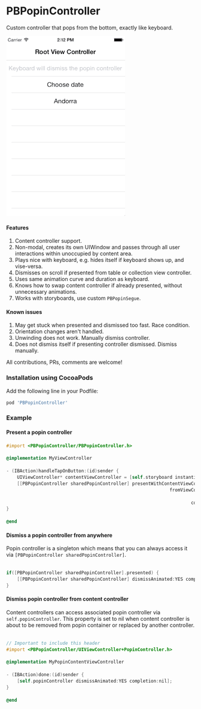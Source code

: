 # PBPopinController

Custom controller that pops from the bottom, exactly like keyboard.

![GIF Image](https://raw.githubusercontent.com/pronebird/PBPopinController/master/README%20Images/PopinController.gif)

#### Features

1. Content controller support.
2. Non-modal, creates its own UIWindow and passes through all user interactions within unoccupied by content area.
3. Plays nice with keyboard, e.g. hides itself if keyboard shows up, and vise-versa.
4. Dismisses on scroll if presented from table or collection view controller.
5. Uses same animation curve and duration as keyboard.
6. Knows how to swap content controller if already presented, without unnecessary animations.
7. Works with storyboards, use custom `PBPopinSegue`.

#### Known issues

1. May get stuck when presented and dismissed too fast. Race condition.
2. Orientation changes aren't handled.
3. Unwinding does not work. Manually dismiss controller.
4. Does not dismiss itself if presenting controller dismissed. Dismiss manually.

All contributions, PRs, comments are welcome!

### Installation using CocoaPods

Add the following line in your Podfile:

```ruby
pod 'PBPopinController'
```

### Example

#### Present a popin controller

```objective-c
#import <PBPopinController/PBPopinController.h>

@implementation MyViewController

- (IBAction)handleTapOnButton:(id)sender {
    UIViewController* contentViewController = [self.storyboard instantiateViewControllerWithIdentifier:@"ContentVC"]
    [[PBPopinController sharedPopinController] presentWithContentViewController:contentViewController
                                                             fromViewController:self
                                                                       animated:YES
                                                                     completion:nil];
}

@end

```

#### Dismiss a popin controller from anywhere

Popin controller is a singleton which means that you can always access it via `[PBPopinController sharedPopinController]`.

```objective-c

if([PBPopinController sharedPopinController].presented) {
    [[PBPopinController sharedPopinController] dismissAnimated:YES completion:nil];
}

```

#### Dismiss popin controller from content controller

Content controllers can access associated popin controller via `self.popinController`. This property is set to nil when content controller is about to be removed from popin container or replaced by another controller.

```objective-c

// Important to include this header
#import <PBPopinController/UIViewController+PopinController.h>

@implementation MyPopinContentViewController

- (IBAction)done:(id)sender {
    [self.popinController dismissAnimated:YES completion:nil];
}

@end

```
